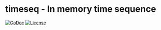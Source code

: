 # timeseq - In memory time sequence

[![GoDoc](https://godoc.org/github.com/tebeka/timeseq?status.svg)](https://godoc.org/github.com/tebeka/timeseq)
[![License](https://img.shields.io/badge/License-BSD%203--Clause-blue.svg)](https://opensource.org/licenses/BSD-3-Clause)

